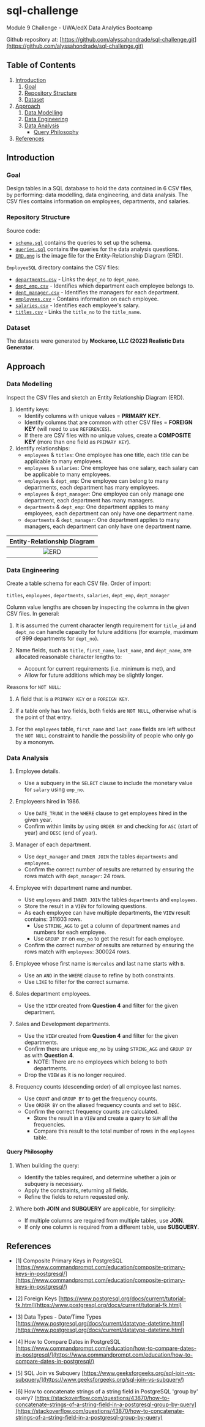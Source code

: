 # sql-challenge
Module 9 Challenge - UWA/edX Data Analytics Bootcamp

Github repository at: [https://github.com/alyssahondrade/sql-challenge.git](https://github.com/alyssahondrade/sql-challenge.git)

## Table of Contents
1. [Introduction](https://github.com/alyssahondrade/sql-challenge/tree/main#introduction)
    1. [Goal](https://github.com/alyssahondrade/sql-challenge/tree/main#goal)
    2. [Repository Structure](https://github.com/alyssahondrade/sql-challenge/tree/main#repository-structure)
    3. [Dataset](https://github.com/alyssahondrade/sql-challenge/tree/main#dataset)
2. [Approach](https://github.com/alyssahondrade/sql-challenge/tree/main#approach)
    1. [Data Modelling](https://github.com/alyssahondrade/sql-challenge/tree/main#data-modelling)
    2. [Data Engineering](https://github.com/alyssahondrade/sql-challenge/tree/main#data-engineering)
    3. [Data Analysis](https://github.com/alyssahondrade/sql-challenge/tree/main#data-analysis)
        - [Query Philosophy](https://github.com/alyssahondrade/sql-challenge/tree/main#query-philosophy)
3. [References](https://github.com/alyssahondrade/sql-challenge/tree/main#references)

## Introduction
### Goal
Design tables in a SQL database to hold the data contained in 6 CSV files, by performing: data modelling, data engineering, and data analysis. The CSV files contains information on employees, departments, and salaries.

### Repository Structure
Source code:
- [`schema.sql`](https://github.com/alyssahondrade/sql-challenge/blob/main/schema.sql) contains the queries to set up the schema.
- [`queries.sql`](https://github.com/alyssahondrade/sql-challenge/blob/main/queries.sql) contains the queries for the data analysis questions.
- [`ERD.png`](https://github.com/alyssahondrade/sql-challenge/blob/main/ERD.png) is the image file for the Entity-Relationship Diagram (ERD).

`EmployeeSQL` directory contains the CSV files:
- [`departments.csv`](https://github.com/alyssahondrade/sql-challenge/blob/main/EmployeeSQL/departments.csv) - Links the `dept_no` to `dept_name`.
- [`dept_emp.csv`](https://github.com/alyssahondrade/sql-challenge/blob/main/EmployeeSQL/dept_emp.csv) - Identifies which department each employee belongs to.
- [`dept_manager.csv`](https://github.com/alyssahondrade/sql-challenge/blob/main/EmployeeSQL/dept_manager.csv) - Identifies the managers for each department.
- [`employees.csv`](https://github.com/alyssahondrade/sql-challenge/blob/main/EmployeeSQL/employees.csv) - Contains information on each employee.
- [`salaries.csv`](https://github.com/alyssahondrade/sql-challenge/blob/main/EmployeeSQL/salaries.csv) - Identifies each employee's salary.
- [`titles.csv`](https://github.com/alyssahondrade/sql-challenge/blob/main/EmployeeSQL/titles.csv) - Links the `title_no` to the `title_name`.

### Dataset
The datasets were generated by **Mockaroo, LLC (2022) Realistic Data Generator**.

## Approach
### Data Modelling
Inspect the CSV files and sketch an Entity Relationship Diagram (ERD).
1. Identify keys:
    - Identify columns with unique values = __PRIMARY KEY__.
    - Identify columns that are common with other CSV files = __FOREIGN KEY__ (will need to use `REFERENCES`).
    - If there are CSV files with no unique values, create a __COMPOSITE KEY__ (more than one field as `PRIMARY KEY`).
2. Identify relationships:
    - `employees` & `titles`: One employee has one title, each title can be applicable to many employees.
    - `employees` & `salaries`: One employee has one salary, each salary can be applicable to many employees.
    - `employees` & `dept_emp`: One employee can belong to many departments, each department has many employees.
    - `employees` & `dept_manager`: One employee can only manage one department, each department has many managers.
    - `departments` & `dept_emp`: One department applies to many employees, each department can only have one department name.
    - `departments` & `dept_manager`: One department applies to many managers, each department can only have one department name.

| Entity-Relationship Diagram |
|:--:|
| ![ERD](https://github.com/alyssahondrade/sql-challenge/blob/main/ERD.png) |


### Data Engineering
Create a table schema for each CSV file. Order of import:

`titles`, `employees`, `departments`, `salaries`, `dept_emp`, `dept_manager`

Column value lengths are chosen by inspecting the columns in the given CSV files. In general:
1. It is assumed the current character length requirement for `title_id` and `dept_no` can handle capacity for future additions (for example, maximum of 999 departments for `dept_no`).

2. Name fields, such as `title`, `first_name`, `last_name`, and `dept_name`, are allocated reasonable character lengths to:
    - Account for current requirements (i.e. minimum is met), and
    - Allow for future additions which may be slightly longer.

Reasons for `NOT NULL`:
1. A field that is a `PRIMARY KEY` or a `FOREIGN KEY`.

2. If a table only has two fields, both fields are `NOT NULL`, otherwise what is the point of that entry.

3. For the `employees` table, `first_name` and `last_name` fields are left without the `NOT NULL` constraint to handle the possibility of people who only go by a mononym.

### Data Analysis
1. Employee details.
    - Use a subquery in the `SELECT` clause to include the monetary value for `salary` using `emp_no`.

2. Employeers hired in 1986.
    - Use `DATE_TRUNC` in the `WHERE` clause to get employees hired in the given year.
    - Confirm within limits by using `ORDER BY` and checking for `ASC` (start of year) and `DESC` (end of year).

3. Manager of each department.
    - Use `dept_manager` and `INNER JOIN` the tables `departments` and `employees`.
    - Confirm the correct number of results are returned by ensuring the rows match with `dept_manager`: 24 rows.

4. Employee with department name and number.
    - Use `employees` and `INNER JOIN` the tables `departments` and `employees`.
    - Store the result in a `VIEW` for following questions.
    - As each employee can have multiple departments, the `VIEW` result contains: 311603 rows.
        - Use `STRING_AGG` to get a column of department names and numbers for each employee.
        - Use `GROUP BY` on `emp_no` to get the result for each employee.
    - Confirm the correct number of results are returned by ensuring the rows match with `employees`: 300024 rows.

5. Employee whose first name is `Hercules` and last name starts with `B`.
    - Use an `AND` in the `WHERE` clause to refine by both constraints.
    - Use `LIKE` to filter for the correct surname.

6. Sales department employees.
    - Use the `VIEW` created from __Question 4__ and filter for the given department.

7. Sales and Development departments.
    - Use the `VIEW` created from __Question 4__ and filter for the given departments.
    - Confirm there are unique `emp_no` by using `STRING_AGG` and `GROUP BY` as with __Question 4__.
        - NOTE: There are no employees which belong to both departments.
    - Drop the `VIEW` as it is no longer required.

8. Frequency counts (descending order) of all employee last names.
    - Use `COUNT` and `GROUP BY` to get the frequency counts.
    - Use `ORDER BY` on the aliased frequency counts and set to `DESC`.
    - Confirm the correct frequency counts are calculated.
        - Store the result in a `VIEW` and create a query to `SUM` all the frequencies.
        - Compare this result to the total number of rows in the `employees` table.

#### Query Philosophy
1. When building the query:
    - Identify the tables required, and determine whether a join or subquery is necessary.
    - Apply the constraints, returning all fields.
    - Refine the fields to return requested only.

2. Where both __JOIN__ and __SUBQUERY__ are applicable, for simplicity:
    - If multiple columns are required from multiple tables, use __JOIN__.
    - If only one column is required from a different table, use __SUBQUERY__.

## References
- [1] Composite Primary Keys in PostgreSQL [https://www.commandprompt.com/education/composite-primary-keys-in-postgresql/](https://www.commandprompt.com/education/composite-primary-keys-in-postgresql/)

- [2] Foreign Keys [https://www.postgresql.org/docs/current/tutorial-fk.html](https://www.postgresql.org/docs/current/tutorial-fk.html)

- [3] Data Types - Date/Time Types [https://www.postgresql.org/docs/current/datatype-datetime.html](https://www.postgresql.org/docs/current/datatype-datetime.html)

- [4] How to Compare Dates in PostgreSQL [https://www.commandprompt.com/education/how-to-compare-dates-in-postgresql/](https://www.commandprompt.com/education/how-to-compare-dates-in-postgresql/)

- [5] SQL Join vs Subquery [https://www.geeksforgeeks.org/sql-join-vs-subquery/](https://www.geeksforgeeks.org/sql-join-vs-subquery/)

- [6] How to concatenate strings of a string field in PostgreSQL 'group by' query? [https://stackoverflow.com/questions/43870/how-to-concatenate-strings-of-a-string-field-in-a-postgresql-group-by-query](https://stackoverflow.com/questions/43870/how-to-concatenate-strings-of-a-string-field-in-a-postgresql-group-by-query)
